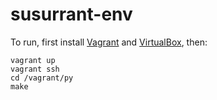 # susurrant-env

To run, first install [Vagrant](https://www.vagrantup.com/downloads.html) and [VirtualBox](https://www.virtualbox.org/wiki/Downloads), then:

```shell
vagrant up
vagrant ssh
cd /vagrant/py
make
```
